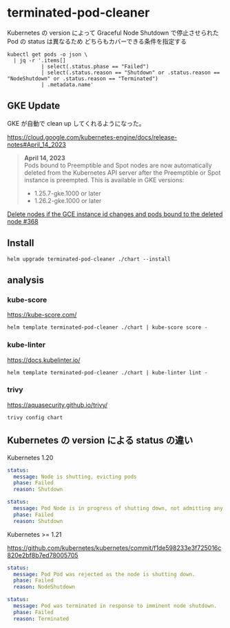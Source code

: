 # terminated-pod-cleaner

Kubernetes の version によって Graceful Node Shutdown で停止させられた Pod の status は異なるため
どちらもカバーできる条件を指定する

```
kubectl get pods -o json \
  | jq -r '.items[]
           | select(.status.phase == "Failed")
           | select(.status.reason == "Shutdown" or .status.reason == "NodeShutdown" or .status.reason == "Terminated") 
           | .metadata.name'
```

## GKE Update

GKE が自動で clean up してくれるようになった。

https://cloud.google.com/kubernetes-engine/docs/release-notes#April_14_2023

> **April 14, 2023**  
> Pods bound to Preemptible and Spot nodes are now automatically deleted from the Kubernetes API server after the Preemptible or Spot instance is preempted. This is available in GKE versions:
> - 1.25.7-gke.1000 or later
> - 1.26.2-gke.1000 or later

[Delete nodes if the GCE instance id changes and pods bound to the deleted node #368](https://github.com/kubernetes/cloud-provider-gcp/pull/368)

## Install

```
helm upgrade terminated-pod-cleaner ./chart --install
```

## analysis

### kube-score

https://kube-score.com/

```
helm template terminated-pod-cleaner ./chart | kube-score score -
```

### kube-linter

https://docs.kubelinter.io/

```
helm template terminated-pod-cleaner ./chart | kube-linter lint -
```

### trivy

https://aquasecurity.github.io/trivy/

```
trivy config chart
```

## Kubernetes の version による status の違い

Kubernetes 1.20

```yaml
status:
  message: Node is shutting, evicting pods
  phase: Failed
  reason: Shutdown
```

```yaml
status:
  message: Pod Node is in progress of shutting down, not admitting any new pods
  phase: Failed
  reason: Shutdown
```

Kubernetes >= 1.21

https://github.com/kubernetes/kubernetes/commit/f1de598233e3f725016c820e2bf8b7ed78005705

```yaml
status:
  message: Pod Pod was rejected as the node is shutting down.
  phase: Failed
  reason: NodeShutdown
```

```yaml
status:
  message: Pod was terminated in response to imminent node shutdown.
  phase: Failed
  reason: Terminated
```
